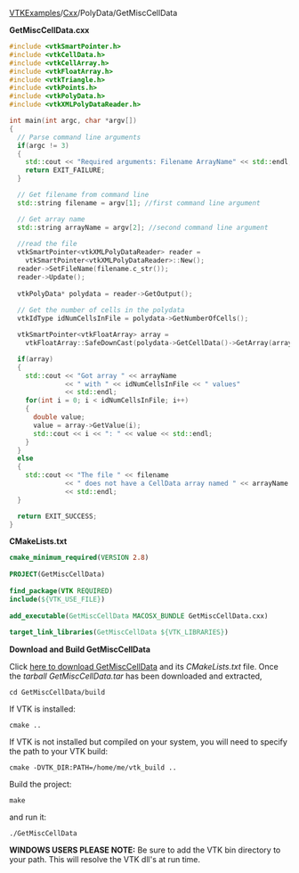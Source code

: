[VTKExamples](/index/)/[Cxx](/Cxx)/PolyData/GetMiscCellData

**GetMiscCellData.cxx**
```c++
#include <vtkSmartPointer.h>
#include <vtkCellData.h>
#include <vtkCellArray.h>
#include <vtkFloatArray.h>
#include <vtkTriangle.h>
#include <vtkPoints.h>
#include <vtkPolyData.h>
#include <vtkXMLPolyDataReader.h>

int main(int argc, char *argv[])
{
  // Parse command line arguments
  if(argc != 3)
  {
    std::cout << "Required arguments: Filename ArrayName" << std::endl;
    return EXIT_FAILURE;
  }

  // Get filename from command line
  std::string filename = argv[1]; //first command line argument

  // Get array name
  std::string arrayName = argv[2]; //second command line argument
	
  //read the file
  vtkSmartPointer<vtkXMLPolyDataReader> reader =
    vtkSmartPointer<vtkXMLPolyDataReader>::New();
  reader->SetFileName(filename.c_str());
  reader->Update();
	
  vtkPolyData* polydata = reader->GetOutput();
	
  // Get the number of cells in the polydata
  vtkIdType idNumCellsInFile = polydata->GetNumberOfCells();

  vtkSmartPointer<vtkFloatArray> array =
    vtkFloatArray::SafeDownCast(polydata->GetCellData()->GetArray(arrayName.c_str()));

  if(array)
  {
    std::cout << "Got array " << arrayName
              << " with " << idNumCellsInFile << " values"
              << std::endl;
    for(int i = 0; i < idNumCellsInFile; i++)
    {
      double value;
      value = array->GetValue(i);
      std::cout << i << ": " << value << std::endl;
    }
  }
  else
  {
    std::cout << "The file " << filename
              << " does not have a CellData array named " << arrayName
              << std::endl;
  }

  return EXIT_SUCCESS;
}
```
**CMakeLists.txt**
```cmake
cmake_minimum_required(VERSION 2.8)
 
PROJECT(GetMiscCellData)
 
find_package(VTK REQUIRED)
include(${VTK_USE_FILE})
 
add_executable(GetMiscCellData MACOSX_BUNDLE GetMiscCellData.cxx)
 
target_link_libraries(GetMiscCellData ${VTK_LIBRARIES})
```

**Download and Build GetMiscCellData**

Click [here to download GetMiscCellData](https://github.com/lorensen/VTKWikiExamplesTarballs/raw/master/GetMiscCellData.tar) and its *CMakeLists.txt* file.
Once the *tarball GetMiscCellData.tar* has been downloaded and extracted,
```
cd GetMiscCellData/build 
```
If VTK is installed:
```
cmake ..
```
If VTK is not installed but compiled on your system, you will need to specify the path to your VTK build:
```
cmake -DVTK_DIR:PATH=/home/me/vtk_build ..
```
Build the project:
```
make
```
and run it:
```
./GetMiscCellData
```
**WINDOWS USERS PLEASE NOTE:** Be sure to add the VTK bin directory to your path. This will resolve the VTK dll's at run time.

